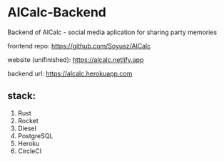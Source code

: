 # AlCalc-Backend

Backend of AlCalc - social media aplication for sharing party memories

frontend repo: https://github.com/Soyusz/AlCalc

website (unifinished): https://alcalc.netlify.app

backend url: https://alcalc.herokuapp.com

## stack:

1. Rust
2. Rocket
3. Diesel
4. PostgreSQL
5. Heroku
6. CircleCI
